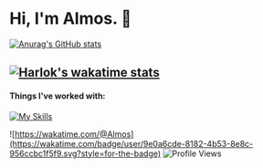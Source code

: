 # Hi, I'm Almos. 👋

[![Anurag's GitHub stats](https://github-readme-stats.vercel.app/api?username=almosyt&count_private=true&theme=radical)](https://github.com/anuraghazra/github-readme-stats)

[![Harlok's wakatime stats](https://github-readme-stats.vercel.app/api/wakatime?username=almos&theme=radical&layout=compact)](https://github.com/anuraghazra/github-readme-stats)
---

#### Things I've worked with:
[![My Skills](https://skillicons.dev/icons?i=js,html,css,svelte,py,cs,sqlite,figma,postman,discord,selenium)](https://skillicons.dev)

![https://wakatime.com/@Almos](https://wakatime.com/badge/user/9e0a6cde-8182-4b53-8e8c-956ccbc1f5f9.svg?style=for-the-badge)
![Profile Views](https://komarev.com/ghpvc/?username=almosyt6&label=Profile%20views&color=0e75b6&style=for-the-badge)
